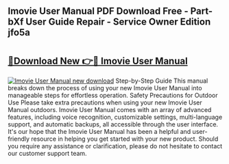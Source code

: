 ## Imovie User Manual PDF Download Free - Part-bXf User Guide Repair - Service Owner Edition jfo5a

# <h2><a href="http://bc4249.oget.top/?id=Imovie+User+Manual">🔗Download New 👉🔴 Imovie User Manual</a></h2>

[![Imovie User Manual new download](https://i.imgur.com/5g1atiW.png)](http://bc4249.oget.top/?id=Imovie+User+Manual)
Step-by-Step Guide This manual breaks down the process of using your new Imovie User Manual into manageable steps for effortless operation. Safety Precautions for Outdoor Use Please take extra precautions when using your new Imovie User Manual outdoors. Imovie User Manual comes with an array of advanced features, including voice recognition, customizable settings, multi-language support, and automatic backups, all accessible through the user interface. It's our hope that the Imovie User Manual has been a helpful and user-friendly resource in helping you get started with your new product. Should you require any assistance or clarification, please do not hesitate to contact our customer support team.
